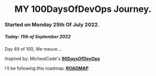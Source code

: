 <h1 align=center>
  MY 100DaysOfDevOps Journey.
</h1>

### Started on Monday 25th Of July 2022.
##### Today: 11th of September 2022

Day 49 of 100, We meuve....

Inspired by: MichealCade's [**90DaysOfDevOps**](https://github.com/MichaelCade/90DaysOfDevOps)

I'll be following this roadmap: [**ROADMAP**](https://devopslearning.medium.com/100-days-of-devops-day-100-thanks-everyone-and-happy-learning-f014f0aad490)


